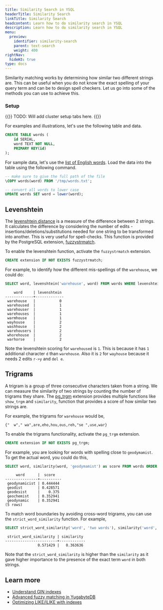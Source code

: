 ```yaml
---
title: Similarity Search in YSQL
headerTitle: Similarity Search
linkTitle: Similarity Search
headcontent: Learn how to do similarity search in YSQL
description: Learn how to do similarity search in YSQL
menu:
  preview:
    identifier: similarity-search
    parent: text-search
    weight: 400
rightNav:
  hideH3: true
type: docs
---
```


Similarity matching works by determining how similar two different strings are. This can be useful when you do not know the exact spelling of your query term and can be to design spell checkers. Let us go into some of the methods you can use to achieve this.

### Setup

{{<warning>}}
TODO: Will add cluster setup tabs here.
{{</warning>}}

For examples and illustrations, let's use the following table and data.

```sql
CREATE TABLE words (
    id SERIAL,
    word TEXT NOT NULL,
    PRIMARY KEY(id)
);
```

For sample data, let's use the [list of English words](https://github.com/dwyl/english-words/blob/master/words.txt). Load the data into the table using the following command.

```sql
-- make sure to give the full path of the file
\COPY words(word) FROM '/tmp/words.txt';

-- convert all words to lower case
UPDATE words SET word = lower(word);
```

## Levenshtein

The [levenshtein distance](https://en.wikipedia.org/wiki/Levenshtein_distance) is a measure of the difference between 2 strings. It calculates the difference by considering the number of edits - insertions/deletions/substitutions needed for one string to be transformed into another. This is very useful for spell-checks. This function is provided by the PostgreSQL extension, [fuzzystrmatch](https://www.postgresql.org/docs/current/fuzzystrmatch.html).

To enable the levenshtein function, activate the `fuzzystrmatch` extension.

```sql
CREATE extension IF NOT EXISTS fuzzystrmatch;
```

For example, to identify how the different mis-spellings of the `warehouse`, we could do:

```sql
SELECT word, levenshtein('warehouse', word) FROM words WHERE levenshtein('warehouse', word) < 3  ORDER BY levenshtein('warehouse', word) ASC LIMIT 10;
```

```output
    word     | levenshtein
-------------+-------------
 warehouse   |           0
 warehoused  |           1
 warehouser  |           1
 warehouses  |           1
 warmhouse   |           1
 wayhouse    |           2
 washhouse   |           2
 warehousers |           2
 whorehouse  |           2
 warhorse    |           2
 ```
 
Note the levenshtein scoring for `warehoused` is `1`. This is because it has `1` additional character `d` than `warehouse`. Also it is `2` for `wayhouse` because it needs 2 edits `r->y` and `del e`.

## Trigrams

A trigram is a group of three consecutive characters taken from a string. We can measure the similarity of two strings by counting the number of trigrams they share. The [pg_trgm](https://www.postgresql.org/docs/15/pgtrgm.html) extension provides multiple functions like `show_trgm` and `similarity`,   function that provides a score of how similar two strings are. 

For example, the trigrams for `warehouse` would be,

```sql{class=output}
{"  w"," wa",are,eho,hou,ous,reh,"se ",use,war}
```

To enable the trigrams functionality, activate the `pg_trgm` extension.

```sql
CREATE extension IF NOT EXISTS pg_trgm;
```

For example, you are looking for words with spelling close to `geodymamist`. To get the actual word, you could do this,

```sql
SELECT word, similarity(word, 'geodymamist') as score FROM words ORDER BY score DESC LIMIT 5;
```

```output
     word      |  score
---------------+----------
 geodynamicist | 0.444444
 geodist       | 0.428571
 geodesist     |    0.375
 geochemist    | 0.352941
 geodynamic    | 0.352941
(5 rows)
```

To match word boundaries by avoiding cross-word trigrams, you can use the `strict_word_similarity` function. For example,

```sql
SELECT strict_word_similarity('word', 'two words'), similarity('word', 'two words');
```

```output
 strict_word_similarity | similarity
------------------------+------------
               0.571429 |   0.363636
```

Note that the `strict_word_similarity` is higher than the `similarity` as it gave higher importance to the presence of the exact term `word` in both strings.

## Learn more

- [Understand GIN indexes](../../../../explore/indexes-constraints/gin/)
- [Advanced fuzzy matching in YugabyteDB](https://www.yugabyte.com/blog/fuzzy-matching-in-yugabytedb/)
- [Optimizing LIKE/ILIKE with indexes](https://www.yugabyte.com/blog/postgresql-like-query-performance-variations/)